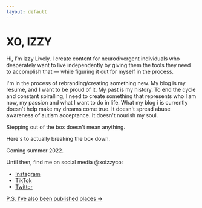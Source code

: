 ```yaml
---
layout: default
---
```

# XO, IZZY

Hi, I’m Izzy Lively. I create content for neurodivergent individuals who desperately want to live independently by giving them the tools they need to accomplish that — while figuring it out for myself in the process.

I'm in the process of rebranding/creating something new. My blog is my resume, and I want to be proud of it. My past is my history. To end the cycle and constant spiralling, I need to create something that represents who I am now, my passion and what I want to do in life. What my blog i is currently doesn't help make my dreams come true. It doesn't spread abuse awareness of autism acceptance. It doesn't nourish my soul.

Stepping out of the box doesn't mean anything.

Here's to actually breaking the box down.

Coming summer 2022.

Until then, find me on social media @xoizzyco:

* [Instagram](https://instagram.com/xoizzyco/)
* [TikTok](https://tiktok.com/@xoizzyco)
* [Twitter](https://twitter.com/xoizzyco)

[P.S. I've also been published places &rarr;](/tags/#press)
